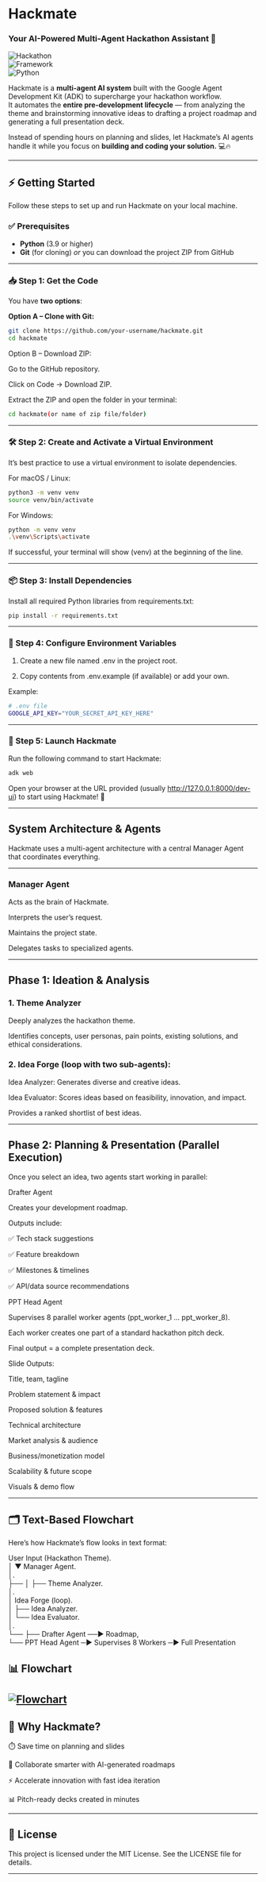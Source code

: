 

# Hackmate  
### Your AI-Powered Multi-Agent Hackathon Assistant 🚀  

![Hackathon](https://img.shields.io/badge/Event-IEEE_SB_JIIT%20Techblocks%2011.1-blue.svg)  
![Framework](https://img.shields.io/badge/Framework-Google%20ADK-orange.svg)  
![Python](https://img.shields.io/badge/Python-3.9+-blue.svg)

Hackmate is a **multi-agent AI system** built with the Google Agent Development Kit (ADK) to supercharge your hackathon workflow.  
It automates the **entire pre-development lifecycle** — from analyzing the theme and brainstorming innovative ideas to drafting a project roadmap and generating a full presentation deck.  

Instead of spending hours on planning and slides, let Hackmate’s AI agents handle it while you focus on **building and coding your solution.** 💻🔥  

---

## ⚡ Getting Started  

Follow these steps to set up and run Hackmate on your local machine.  

### ✅ Prerequisites  
- **Python** (3.9 or higher)  
- **Git** (for cloning) *or* you can download the project ZIP from GitHub  

---

### 📥 Step 1: Get the Code  

You have **two options**:  

**Option A – Clone with Git:**  
```sh
git clone https://github.com/your-username/hackmate.git
cd hackmate
```
Option B – Download ZIP:

Go to the GitHub repository.

Click on Code → Download ZIP.

Extract the ZIP and open the folder in your terminal:

```bash
cd hackmate(or name of zip file/folder)
```

---

### 🛠️ Step 2: Create and Activate a Virtual Environment

It’s best practice to use a virtual environment to isolate dependencies.

For macOS / Linux:
```bash
python3 -m venv venv
source venv/bin/activate
```
For Windows:

```bash 
python -m venv venv
.\venv\Scripts\activate
```
If successful, your terminal will show (venv) at the beginning of the line.


---

### 📦 Step 3: Install Dependencies

Install all required Python libraries from requirements.txt:
```bash
pip install -r requirements.txt
```

---

### 🔑 Step 4: Configure Environment Variables

1. Create a new file named .env in the project root.


2. Copy contents from .env.example (if available) or add your own.



Example:
```bash
# .env file
GOOGLE_API_KEY="YOUR_SECRET_API_KEY_HERE"
```

---

### 🚀 Step 5: Launch Hackmate

Run the following command to start Hackmate:
```bash
adk web
```
Open your browser at the URL provided (usually http://127.0.0.1:8000/dev-ui) to start using Hackmate! 🎉


---

## System Architecture & Agents

Hackmate uses a multi-agent architecture with a central Manager Agent that coordinates everything.


---
###  Manager Agent

Acts as the brain of Hackmate.

Interprets the user’s request.

Maintains the project state.

Delegates tasks to specialized agents.



---
## Phase 1: Ideation & Analysis

### 1. Theme Analyzer

Deeply analyzes the hackathon theme.

Identifies concepts, user personas, pain points, existing solutions, and ethical considerations.



### 2. Idea Forge (loop with two sub-agents):

Idea Analyzer: Generates diverse and creative ideas.

Idea Evaluator: Scores ideas based on feasibility, innovation, and impact.

Provides a ranked shortlist of best ideas.





---

## Phase 2: Planning & Presentation (Parallel Execution)

Once you select an idea, two agents start working in parallel:

Drafter Agent

Creates your development roadmap.

Outputs include:

✅ Tech stack suggestions

✅ Feature breakdown

✅ Milestones & timelines

✅ API/data source recommendations



PPT Head Agent

Supervises 8 parallel worker agents (ppt_worker_1 … ppt_worker_8).

Each worker creates one part of a standard hackathon pitch deck.

Final output = a complete presentation deck.


Slide Outputs:

Title, team, tagline

Problem statement & impact

Proposed solution & features

Technical architecture

Market analysis & audience

Business/monetization model

Scalability & future scope

Visuals & demo flow



---

## 🗂️ Text-Based Flowchart

Here’s how Hackmate’s flow looks in text format:

User Input (Hackathon Theme).      
        │
        ▼
 Manager Agent.    
        │.      
        ├── 
        │       ├── Theme Analyzer.           
        │.                 
        │   Idea Forge (loop).           
        │       ├── Idea Analyzer.           
        │       └── Idea Evaluator.           
        │.      
        └── 
                ├── Drafter Agent ──► Roadmap,           
                                   └── PPT Head                 Agent ─► Supervises 8 Workers ─► Full Presentation

## 📊 Flowchart

[![Flowchart](https://drive.google.com/uc?export=view&id=15q3kT5pTIQ0QytB_nCDGpKsfKTGMZ9as)](https://drive.google.com/file/d/15q3kT5pTIQ0QytB_nCDGpKsfKTGMZ9as/view?usp=drivesdk)
---

## 🎯 Why Hackmate?

⏱️ Save time on planning and slides

🤝 Collaborate smarter with AI-generated roadmaps

⚡ Accelerate innovation with fast idea iteration

📊 Pitch-ready decks created in minutes



---

## 📌 License

This project is licensed under the MIT License. See the LICENSE file for details.

---

